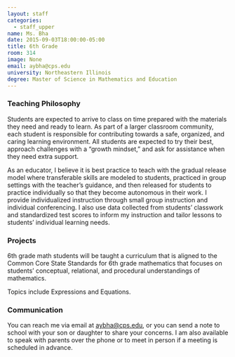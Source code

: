 ```yaml
---
layout: staff
categories: 
  - staff_upper
name: Ms. Bha
date: 2015-09-03T18:00:00-05:00
title: 6th Grade
room: 314
image: None
email: aybha@cps.edu
university: Northeastern Illinois
degree: Master of Science in Mathematics and Education
---
```


### Teaching Philosophy
Students are expected to arrive to class on time prepared with the materials
they need and ready to learn.  As part of a larger classroom community, each
student is responsible for contributing towards a safe, organized, and caring
learning environment.  All students are expected to try their best, approach
challenges with a “growth mindset,” and ask for assistance when they need extra
support. 

As an educator, I believe it is best practice to teach with the gradual release
model where transferable skills are modeled to students, practiced in group
settings with the teacher’s guidance, and then released for students to
practice individually so that they become autonomous in their work.  I provide
individualized instruction through small group instruction and individual
conferencing.  I also use data collected from students’ classwork and
standardized test scores to inform my instruction and tailor lessons to
students’ individual learning needs.

### Projects

6th grade math students will be taught a curriculum that is aligned to the
Common Core State Standards for 6th grade mathematics that focuses on students’
conceptual, relational, and procedural understandings of mathematics.

Topics include Expressions and Equations.

### Communication
You can reach me via email at aybha@cps.edu, or you can send a note to school
with your son or daughter to share your concerns. I am also available to speak
with parents over the phone or to meet in person if a meeting is scheduled in
advance.
